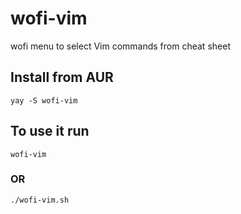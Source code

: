 # wofi-vim
wofi menu to select Vim commands from cheat sheet

## Install from AUR

    yay -S wofi-vim

## To use it run

    wofi-vim

### OR

    ./wofi-vim.sh
